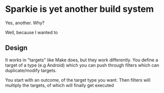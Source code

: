 # Sparkie is yet another build system

Yes, another. Why?

Well, because I wanted to

## Design

It works in "targets" like Make does, but they work differently. You define a target of a type (e.g Android) which you can push through filters which can duplicate/modify targets.

You start with an outcome, of the target type you want. Then filters will multiply the targets, of which will finally get executed
